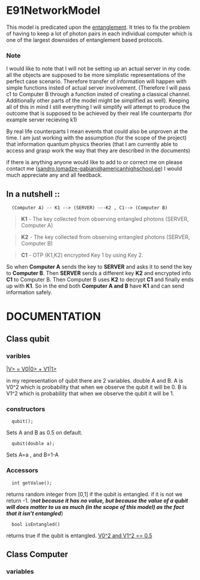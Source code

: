 # E91NetworkModel

  This model is predicated upon the [entanglement](https://en.wikipedia.org/wiki/Quantum_entanglement). It tries to fix the problem of having to keep a lot of photon pairs in each individual computer which is one of the largest downsides of entanglement based protocols.
  
  ### Note
  I would like to note that I will not be setting up an actual server in my code. all the objects are supposed to be more simplistic representations of the perfect case scenario. Therefore transfer of information will happen with simple functions insted of actual server involvement. (Therefore I will pass c1 to Computer B through a function insted of creating a classical channel. Additionally other parts of the model might be simplified as well). Keeping all of this in mind I still everything I will simplify will attempt to produce the outcome that is supposed to be achieved by their real life counterparts (for example server recieving k1)
  
  By real life counterparts I mean events that could also be unproven at the time. I am just working  with the assumption (for the scope of the project) that information quantum physics theories (that I am currently able to access and grasp work the way that they are described in the documents)
  
  if there is anything anyone would like to add to or correct me on please contact me (sandro.lomadze-gabiani@americanhighschool.ge) I would much appreciate any and all feedback.
##  In a nutshell ::
  
  
      (Computer A) -- K1 --> (SERVER) ---K2 , C1--> (Computer B)
  
  
  >**K1** - The key collected from observing entangled photons (SERVER, Computer A)
  
  >**K2** - The key collected from observing entangled photons (SERVER, Computer B)
  
  >**C1** - OTP (K1,K2) encrypted Key 1 by using Key 2.

  So when **Computer A** sends the key to **SERVER** and asks it to send the key to **Computer B**. Then **SERVER** sends a different key **K2** and encrypted info **C1** to Computer B. Then Computer B uses **K2** to decrypt **C1** and finally ends up with **K1**. So in the end both **Computer A and B** have **K1** and can send information safely.


# DOCUMENTATION

## Class qubit

### varibles

[|V> = V0|0> + V1|1>](https://en.wikipedia.org/wiki/Qubit)

in my representation of qubit there are 2 variables. double A and B.
A is V0^2 which is probability that when we observe the qubit it will be 0.
B is V1^2 which is probability that when we observe the qubit it will be 1.
  
### constructors

      qubit();
 Sets A and B as 0.5 on default.
        
      qubit(double a);
 Sets A=a , and B=1-A
 
 ### Accessors
 
      int getValue();
  returns random integer from [0,1] if the qubit is entangled. if it is not we return -1. (**_not because it has no value, but because the value of a qubit will does matter to us as much (in the scope of this model) as the fact that it isn't entangled_**)

      bool isEntangled()
returns true if the qubit is entangled. [V0^2 and V1^2 == 0.5](https://en.wikipedia.org/wiki/Quantum_entanglement)

## Class Computer

### variables
